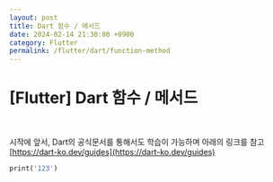```yaml
---
layout: post
title: Dart 함수 / 메서드
date: 2024-02-14 21:30:00 +0900
category: Flutter
permalink: /flutter/dart/function-method
---
```


# [Flutter] Dart 함수 / 메서드

<br>

시작에 앞서, Dart의 공식문서를 통해서도 학습이 가능하며 아래의 링크를 참고  
[https://dart-ko.dev/guides](https://dart-ko.dev/guides)

```dart
print('123')
```
